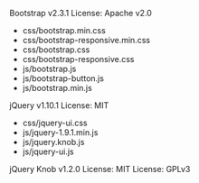 
Bootstrap v2.3.1
License: Apache v2.0
* css/bootstrap.min.css
* css/bootstrap-responsive.min.css
* css/bootstrap.css
* css/bootstrap-responsive.css
* js/bootstrap.js
* js/bootstrap-button.js
* js/bootstrap.min.js


jQuery v1.10.1
License: MIT
* css/jquery-ui.css
* js/jquery-1.9.1.min.js
* js/jquery.knob.js
* js/jquery-ui.js

jQuery Knob v1.2.0
License: MIT
License: GPLv3
